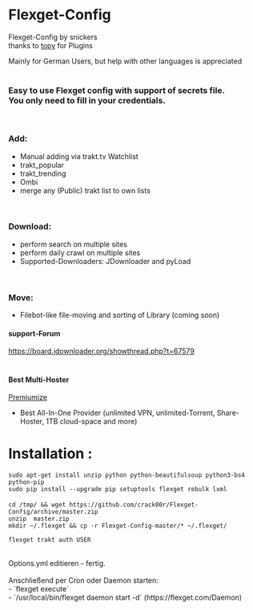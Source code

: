 
# Flexget-Config

Flexget-Config by snickers<br>
thanks to [topy](https://github.com/topy) for Plugins <br>

Mainly for German Users, but help with other languages is appreciated <br>
<br>
### Easy to use Flexget config with support of secrets file. <br>  You only need to fill in your credentials. <br>
<br>

### Add: <br>
- Manual adding via trakt.tv Watchlist <br>
- trakt_popular <br>
- trakt_trending <br>
- Ombi <br>
- merge any (Public) trakt list to own lists <br>
<br>

### Download:<br>
- perform search on multiple sites <br>
- perform daily crawl on multiple sites <br>
- Supported-Downloaders: JDownloader and pyLoad <br>
<br>

### Move:<br>
- Filebot-like file-moving and sorting of Library (coming soon) <br>

#### support-Forum<br>
https://board.jdownloader.org/showthread.php?t=67579  <br>

#
#### Best Multi-Hoster
[Premiumize](https://www.premiumize.me/ref/709558658) <br>
- Best All-In-One Provider (unlimited VPN, unlimited-Torrent, Share-Hoster, 1TB cloud-space and more) <br>

 # Installation :
`sudo apt-get install unzip python python-beautifulsoup python3-bs4 python-pip` <br>
`sudo pip install --upgrade pip setuptools flexget rebulk lxml`<br>
<br>
`cd /tmp/ && wget https://github.com/crack00r/Flexget-Config/archive/master.zip`<br>
`unzip  master.zip`<br>
`mkdir ~/.flexget && cp -r Flexget-Config-master/* ~/.flexget/`<br>

`flexget trakt auth USER`<br>


<br>
Options.yml editieren - fertig.<br>
<br>
Anschließend per Cron oder Daemon starten:<br>
- `flexget execute` <br>
- `/usr/local/bin/flexget daemon start -d` (https://flexget.com/Daemon) <br>
